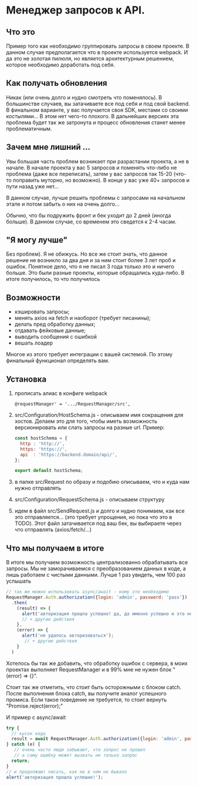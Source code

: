 # Менеджер запросов к API.

## Что это
Пример того как необходимо группировать запросы в своем проекте. В данном случае предполагается что в проекте используется webpack. И да это не золотая пилюля, но является архитектурным решением, которое необходимо доработать под себя.

## Как получать обновления
Никак (или очень долго и нудно смотреть что поменялось). 
В большинстве случаев, вы затачиваете все под себя и под свой backend. В финальном варианте, у вас получается своя SDK, местами со своими костылями... 
В этом нет чего-то плохого. В дальнейших версиях эта проблема будет так же затронута и процесс обновления станет менее проблематичным.

## Зачем мне лишний ...
Увы большая часть проблем возникает при разрастании проекта, а не в начале.
В начале проекта у вас 5 запросов и поменять что-либо не проблема (даже все переписать), затем у вас запросов так 15-20 (что-то поправить муторно, но возможно).
В конце у вас уже 40+ запросов и пути назад уже нет...

В данном случае, лучше решить проблемы с запросами на начальном этапе и потом забыть о них на очень долго...

Обычно, что бы подружить фронт и бек уходит до 2 дней (иногда больше). В данном случае, со временем это сведется к 2-4 часам.

## "Я могу лучше"
Без проблем). Я не обижусь. 
Но все же стоит знать, что данное решение не возникло за два дня и за ним стоит более 3 лет проб и ошибок.
Понятное дело, что я не писал 3 года только это и ничего больше.
Это были разные проекты, которые обращались куда-либо.
В итоге получилось, то что получилось 

## Возможности

- кэшировать запросы; 
- менять axios на fetch и наоборот (требует писанины);
- делать пред обработку данных;
- отдавать фейковые данные;
- выводить сообщения с ошибкой
- вешать лоадер

Многое из этого требует интеграции с вашей системой. 
По этому финальный функционал определять вам.

## Установка

1) прописать алиас в конфиге webpack
    ```
    @requestManager' = '.../RequestManager/src',
    ```


2) src/Configuration/HostSchema.js - описываем имя сокращения для хостов. 
   Делаем это для того, чтобы иметь возможность версионировать или слать запросы на разные url. 
   Пример:
    ```js
    const hostSchema = {
      http : 'http://',
      https: 'https://',
      api  : 'https://backend.domain/api/',
    };
    
    export default hostSchema;
    ```


3) в папке src/Request по образу и подобию описываем, что и куда нам нужно отправлять


4) src/Configuration/RequestSchema.js - описываем структуру


5) идем в файл src/SendRequest.js и долго и нудно понимаем, как все это отправляется...
   (это требует упрощения, но пока что это в TODO).
   Этот файл затачивается под ваш бек, вы выбираете через что отправлять (axios/fetch/...)

## Что мы получаем в итоге

В итоге мы получаем возможность централизованно обрабатывать все запросы.
Мы не заморачиваемся с преобразованием данных в коде, а лишь работаем с чистыми данными.
Лучше 1 раз увидеть, чем 100 раз услышать
```js
// так же можно использовать async/await - кому это необходимо
RequestManager.Auth.authorization({login: 'admin', password: 'pass'})
  .then(
    (result) => {
      alert('авторизация прошла успешно! да, да именно успешно и это не упрощение!!!');
      // + другие действия
    },
    (error) => {
      alert('не удалось авторизоваться');
       // + другие действия
    }
  )
```

Хотелось бы так же добавить, что обработку ошибок с сервера,
в моих проектах выполняет RequestManager и в 99% мне не нужен блок "(error) => {}".

Стоит так же отметить, что стоит быть осторожными с блоком catch.
После выполнения блока catch, вы получите аналог успешного промиса.
Если такое поведение не требуется, то стоит вернуть "Promise.reject(error);" 

И пример с async/await
```js
try {
  // кусок кода
  result = await RequestManager.Auth.authorization({login: 'admin', password: 'pass'})  
} catch (e) {
   // очень часто люди забывают, что запрос не прошел
   // а саму ошибку может вызвать не только запрос
  return;
}
// и продолжают писать, как не в чем не бывало
alert('авторизация прошла успешно!');
```
